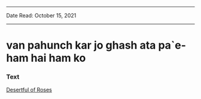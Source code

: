 ***
Date Read: October 15, 2021
***

# van pahunch kar jo ghash ata pa`e-ham hai ham ko

### Text
[Desertful of Roses](http://www.columbia.edu/itc/mealac/pritchett/00ghalib/123/index_123.html)


